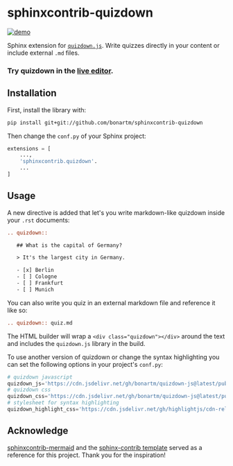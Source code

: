  # sphinxcontrib-quizdown

[![demo](https://github.com/bonartm/sphinxcontrib-quizdown/actions/workflows/build_deploy.yml/badge.svg)](https://github.com/bonartm/sphinxcontrib-quizdown/actions/workflows/build_deploy.yml)

Sphinx extension for [`quizdown.js`](https://github.com/bonartm/quizdown-js). Write quizzes directly in your content or 
include external `.md` files.

### Try quizdown in the [**live editor**](https://bonartm.github.io/quizdown-live-editor/).


## Installation

First, install the library with:

```bash
pip install git+git://github.com/bonartm/sphinxcontrib-quizdown
```

Then change the `conf.py` of your Sphinx project:

```python
extensions = [
    ...,
    'sphinxcontrib.quizdown'.
    ...
]
```

## Usage

A new directive is added that let's you write markdown-like quizdown inside your `.rst` documents:

```rst
.. quizdown::

   ## What is the capital of Germany?

   > It's the largest city in Germany.  

   - [x] Berlin
   - [ ] Cologne
   - [ ] Frankfurt
   - [ ] Munich
```

You can also write you quiz in an external markdown file and reference it like so:

```rst
.. quizdown:: quiz.md
```

The HTML builder will wrap a `<div class="quizdown"></div>` around the text and 
includes the `quizdown.js` library in the build.

To use another version of quizdown or change the syntax highlighting you can set 
the following options in your project's `conf.py`:

```python
# quizdown javascript
quizdown_js='https://cdn.jsdelivr.net/gh/bonartm/quizdown-js@latest/public/build/quizdown.js'
# quizdown css
quizdown_css='https://cdn.jsdelivr.net/gh/bonartm/quizdown-js@latest/public/build/quizdown.css'
# stylesheet for syntax highlighting
quizdown_highlight_css='https://cdn.jsdelivr.net/gh/highlightjs/cdn-release@10.6.0/build/styles/github.min.css'
```


## Acknowledge

[sphinxcontrib-mermaid](https://github.com/mgaitan/sphinxcontrib-mermaid) and the [sphinx-contrib template](https://github.com/sphinx-contrib/cookiecutter) served as a reference for this project. Thank you for the inspiration!